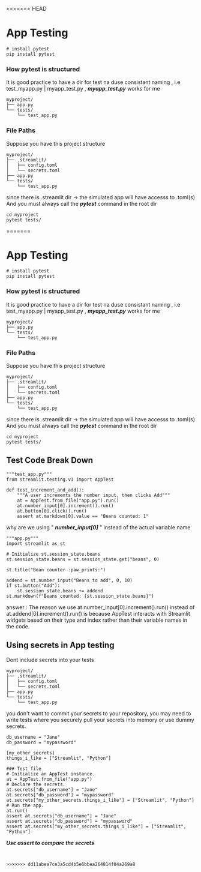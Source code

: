 <<<<<<< HEAD
# App Testing   
~~~
# install pytest
pip install pytest
~~~   
### How **pytest** is structured   
It is good practice to have a dir for test na duse consistant naming , i.e test_myapp.py | myapp_test.py , ***myapp_test.py*** works for me   
~~~
myproject/
├── app.py
└── tests/
    └── test_app.py
~~~   
### File Paths   
Suppose you have this project structure   
~~~
myproject/
├── .streamlit/
│   ├── config.toml
│   └── secrets.toml
├── app.py
└── tests/
    └── test_app.py
~~~   
since there is .streamlit dir -> the simulated app will have accesss to .toml(s)   
And you must always call the ***pytest*** command in the root dir   
~~~
cd myproject
pytest tests/
~~~   
 
=======
# App Testing   
~~~
# install pytest
pip install pytest
~~~   
### How **pytest** is structured   
It is good practice to have a dir for test na duse consistant naming , i.e test_myapp.py | myapp_test.py , ***myapp_test.py*** works for me   
~~~
myproject/
├── app.py
└── tests/
    └── test_app.py
~~~   
### File Paths   
Suppose you have this project structure   
~~~
myproject/
├── .streamlit/
│   ├── config.toml
│   └── secrets.toml
├── app.py
└── tests/
    └── test_app.py
~~~   
since there is .streamlit dir -> the simulated app will have accesss to .toml(s)   
And you must always call the ***pytest*** command in the root dir   
~~~
cd myproject
pytest tests/
~~~    
## Test Code Break Down   
~~~
"""test_app.py"""
from streamlit.testing.v1 import AppTest

def test_increment_and_add():
    """A user increments the number input, then clicks Add"""
    at = AppTest.from_file("app.py").run()
    at.number_input[0].increment().run()
    at.button[0].click().run()
    assert at.markdown[0].value == "Beans counted: 1"
~~~   
why are we using " ***number_input[0]*** " instead of the actual variable name    
~~~
"""app.py"""
import streamlit as st

# Initialize st.session_state.beans
st.session_state.beans = st.session_state.get("beans", 0)

st.title("Bean counter :paw_prints:")

addend = st.number_input("Beans to add", 0, 10)
if st.button("Add"):
    st.session_state.beans += addend
st.markdown(f"Beans counted: {st.session_state.beans}")
~~~   
answer : The reason we use at.number_input[0].increment().run() instead of at.addend[0].increment().run() is because AppTest interacts with Streamlit widgets based on their type and index rather than their variable names in the code.      
## Using secrets in App testing  
Dont include secrets into your tests   
~~~
myproject/
├── .streamlit/
│   ├── config.toml
│   └── secrets.toml
├── app.py
└── tests/
    └── test_app.py
~~~   
you don't want to commit your secrets to your repository, you may need to write tests where you securely pull your secrets into memory or use dummy secrets.   
~~~
db_username = "Jane"
db_password = "mypassword"

[my_other_secrets]
things_i_like = ["Streamlit", "Python"]
~~~   
~~~
### Test file 
# Initialize an AppTest instance.
at = AppTest.from_file("app.py")
# Declare the secrets.
at.secrets["db_username"] = "Jane"
at.secrets["db_password"] = "mypassword"
at.secrets["my_other_secrets.things_i_like"] = ["Streamlit", "Python"]
# Run the app.
at.run()
assert at.secrets["db_username"] = "Jane"
assert at.secrets["db_password"] = "mypassword"
assert at.secrets["my_other_secrets.things_i_like"] = ["Streamlit", "Python"]
~~~   
***Use assert to compare the secrets***   
~~~
~~~

~~~
 
>>>>>>> dd11abea7ce3a5cd4b5e6bbea264814f04a269a8
